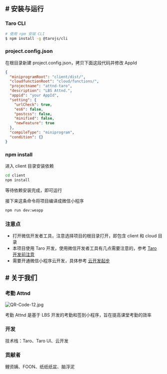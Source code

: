 ## \# 安装与运行

### Taro CLI

```bash
# 使用 npm 安装 CLI
$ npm install -g @tarojs/cli
```

### project.config.json

在根目录新建 project.config.json，拷贝下面这段代码并修改 AppId

```json
{
  "miniprogramRoot": "client/dist/",
  "cloudfunctionRoot": "cloud/functions/",
  "projectname": "attnd-taro",
  "description": "LBS Attnd.",
  "appid": "your AppId",
  "setting": {
    "urlCheck": true,
    "es6": false,
    "postcss": false,
    "minified": false,
    "newFeature": true
  },
  "compileType": "miniprogram",
  "condition": {}
}
```

### npm install

进入 client 目录安装依赖

```bash
cd client
npm install
```

等待依赖安装完成，即可运行

接下来这条命令将项目编译成微信小程序

```bash
npm run dev:weapp
```

### 注意点

- 打开微信开发者工具，注意选择项目的根目录打开，即包含 client 和 cloud 目录
- 本项目使用 Taro 开发，使用微信开发者工具有几点需要注意的，参考 [Taro 开发前注意](https://nervjs.github.io/taro/docs/before-dev-remind.html)
- 需要开通微信小程序云开发，具体参考 [云开发起步](https://developers.weixin.qq.com/miniprogram/dev/wxcloud/basis/getting-started.html)

## \# 关于我们

### 考勤 Attnd

![QR-Code-12.jpg](https://upload-images.jianshu.io/upload_images/2351420-be3506b3de26d05f.jpg?imageMogr2/auto-orient/strip%7CimageView2/2/w/1240)

考勤 Attnd 是基于 LBS 开发的考勤和签到小程序，旨在提高课堂考勤的效率

### 开发

技术栈：Taro、Taro UI、云开发

### 贡献者

鲤资姨、FOON、纸纸纸盆、脑浮泥


